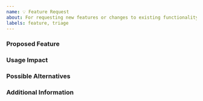 ```yaml
---
name: 💡 Feature Request
about: For requesting new features or changes to existing functionality
labels: feature, triage
---
```


### Proposed Feature

<!-- Clearly and concisely describe what you would like to see implemented or changed -->

### Usage Impact

<!-- Clearly and concisely describe what impact this has on your usage of Skipjack -->

### Possible Alternatives

<!--
Clearly and concisely describe any alternatives you have researched, tried, or considered,
including, how you may perform this task currently with other tools or processes.
-->

### Additional Information

<!-- Anything extra that might be relevant, aid the team or help expedite the approval process -->
